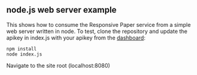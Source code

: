 ## node.js web server example

This shows how to consume the Responsive Paper service from a simple web server written in node. To test, clone the repository and update the apikey in index.js with your apikey from the [dashboard](https://www.responsivepaper.com/user/dashboard):

```
npm install
node index.js
```

Navigate to the site root (localhost:8080)